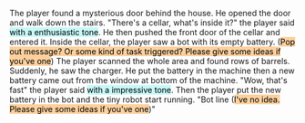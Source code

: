 The player found a mysterious door behind the house. He opened the door and walk down the stairs. "There's a cellar, what's inside it?" the player said <mark style="background: #ABF7F7A6;">with a enthusiastic tone</mark>. He then pushed the front door of the cellar and entered it. Inside the cellar, the player saw a bot with its empty battery. (<mark style="background: #FFB86CA6;">Pop out message? Or some kind of task triggered? Please give some ideas if you've one</mark>) The player scanned the whole area and found rows of barrels. Suddenly, he saw the charger.  He put the battery in the machine then a new battery came out from the window at bottom of the machine. "Wow, that's fast" the player said <mark style="background: #ABF7F7A6;">with a impressive tone</mark>. Then the player put the new battery in the bot and the tiny robot start running. "Bot line (<mark style="background: #FFB86CA6;">I've no idea. Please give some ideas if you've one</mark>)"

